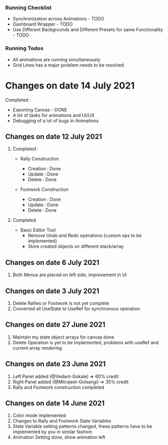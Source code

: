 ### Running Checklist
- Synchronization across Animations - TODO
- Dashboard Wrapper - TODO
- Use Different Backgrounds and Different Presets for same Functionality - TODO

### Running Todos

- All animations are running simultaneously
- Grid Lines has a major problem needs to be resolved

# Changes on date 14 July 2021

Completed : 

- Exporting Canvas - DONE
- A lot of tasks for animations and UI/UX
- Debugging of a lot of bugs in Animations


## Changes on date 12 July 2021

1. Completed :

    - Rally Construction

        - Creation : Done
        - Update : Done
        - Delete : Done
    - Footwork Construction

        - Creation : Done
        - Update : Done
        - Delete : Done

2. Completed
   - Basic Editor Tool
     - Remove Undo and Redo operations (custom ops to be implemented)
     - Store created objects on different stack/array



## Changes on date 6 July 2021
1. Both Menus are placed on left side, improvement in UI

## Changes on date 3 July 2021
1. Delete Rallies or Footwork is not yet complete
2. Converted all UseState to UseRef for synchronous operation

## Changes on date 27 June 2021
1. Maintain my state object arrays for canvas done
2. Delete Operation is yet to be implemented, problems with useRef and current array rendering

## Changes on date 23 June 2021
1. Left Panel added (@Vedant-Gokale) => 60% credit
2. Right Panel added (@Mitrajeet-Golsangi) => 35% credit
3. Rally and Footwork construction completed

## Changes on date 14 June 2021
1. Color mode implemented
2. Changes to Rally and Footwork State Variables
3. State Variable setting patterns changed, these patterns have to be implemented by you in similar fashion
4. Animation Setting done, show animation left
